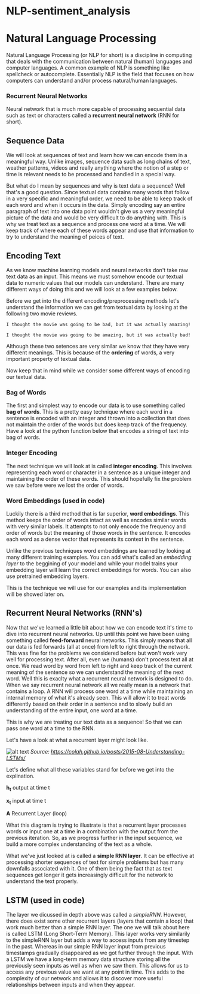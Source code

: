 # NLP-sentiment_analysis

# Natural Language Processing 
Natural Language Processing (or NLP for short) is a discipline in computing that deals with the communication between natural (human) languages and computer languages. A common example of NLP is something like spellcheck or autocomplete. Essentially NLP is the field that focuses on how computers can understand and/or process natural/human languages. 

### Recurrent Neural Networks

Neural network that is much more capable of processing sequential data such as text or characters called a **recurrent neural network** (RNN for short). 

## Sequence Data

We will look at sequences of text and learn how we can encode them in a meaningful way. Unlike images, sequence data such as long chains of text, weather patterns, videos and really anything where the notion of a step or time is relevant needs to be processed and handled in a special way. 

But what do I mean by sequences and why is text data a sequence? Well that's a good question. Since textual data contains many words that follow in a very specific and meaningful order, we need to be able to keep track of each word and when it occurs in the data. Simply encoding say an entire paragraph of text into one data point wouldn't give us a very meaningful picture of the data and would be very difficult to do anything with. This is why we treat text as a sequence and process one word at a time. We will keep track of where each of these words appear and use that information to try to understand the meaning of peices of text.

## Encoding Text
As we know machine learning models and neural networks don't take raw text data as an input. This means we must somehow encode our textual data to numeric values that our models can understand. There are many different ways of doing this and we will look at a few examples below. 

Before we get into the different encoding/preprocessing methods let's understand the information we can get from textual data by looking at the following two movie reviews.

```I thought the movie was going to be bad, but it was actually amazing!```

```I thought the movie was going to be amazing, but it was actually bad!```

Although these two setences are very similar we know that they have very different meanings. This is because of the **ordering** of words, a very important property of textual data.

Now keep that in mind while we consider some different ways of encoding our textual data.

### Bag of Words
The first and simplest way to encode our data is to use something called **bag of words**. This is a pretty easy technique where each word in a sentence is encoded with an integer and thrown into a collection that does not maintain the order of the words but does keep track of the frequency. Have a look at the python function below that encodes a string of text into bag of words. 

### Integer Encoding
The next technique we will look at is called **integer encoding**. This involves representing each word or character in a sentence as a unique integer and maintaining the order of these words. This should hopefully fix the problem we saw before were we lost the order of words.

### Word Embeddings (used in code)
Luckily there is a third method that is far superior, **word embeddings**. This method keeps the order of words intact as well as encodes similar words with very similar labels. It attempts to not only encode the frequency and order of words but the meaning of those words in the sentence. It encodes each word as a dense vector that represents its context in the sentence.

Unlike the previous techniques word embeddings are learned by looking at many different training examples. You can add what's called an *embedding layer* to the beggining of your model and while your model trains your embedding layer will learn the correct embeddings for words. You can also use pretrained embedding layers.

This is the technique we will use for our examples and its implementation will be showed later on.

## Recurrent Neural Networks (RNN's)
Now that we've learned a little bit about how we can encode text it's time to dive into recurrent neural networks. Up until this point we have been using something called **feed-forward** neural networks. This simply means that all our data is fed forwards (all at once) from left to right through the network. This was fine for the problems we considered before but won't work very well for processing text. After all, even we (humans) don't process text all at once. We read word by word from left to right and keep track of the current meaning of the sentence so we can understand the meaning of the next word. Well this is exaclty what a recurrent neural network is designed to do. When we say recurrent neural network all we really mean is a network that contains a loop. A RNN will process one word at a time while maintaining an internal memory of what it's already seen. This will allow it to treat words differently based on their order in a sentence and to slowly build an understanding of the entire input, one word at a time.

This is why we are treating our text data as a sequence! So that we can pass one word at a time to the RNN.

Let's have a look at what a recurrent layer might look like.

![alt text](https://colah.github.io/posts/2015-08-Understanding-LSTMs/img/RNN-unrolled.png)
*Source: https://colah.github.io/posts/2015-08-Understanding-LSTMs/*

Let's define what all these variables stand for before we get into the explination.

**h<sub>t</sub>** output at time t

**x<sub>t</sub>** input at time t

**A** Recurrent Layer (loop)

What this diagram is trying to illustrate is that a recurrent layer processes words or input one at a time in a combination with the output from the previous iteration. So, as we progress further in the input sequence, we build a more complex understanding of the text as a whole.

What we've just looked at is called a **simple RNN layer**. It can be effective at processing shorter sequences of text for simple problems but has many downfalls associated with it. One of them being the fact that as text sequences get longer it gets increasingly difficult for the network to understand the text properly.

## LSTM (used in code)
The layer we dicussed in depth above was called a *simpleRNN*. However, there does exist some other recurrent layers (layers that contain a loop) that work much better than a simple RNN layer. The one we will talk about here is called LSTM (Long Short-Term Memory). This layer works very similarily to the simpleRNN layer but adds a way to access inputs from any timestep in the past. Whereas in our simple RNN layer input from previous timestamps gradually disappeared as we got further through the input. With a LSTM we have a long-term memory data structure storing all the previously seen inputs as well as when we saw them. This allows for us to access any previous value we want at any point in time. This adds to the complexity of our network and allows it to discover more useful relationships between inputs and when they appear. 
